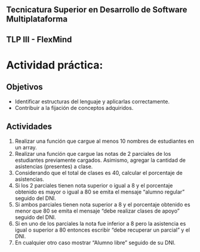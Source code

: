 ## Tecnicatura Superior en Desarrollo de Software Multiplataforma

## TLP III - FlexMind
# Actividad práctica:

## Objetivos
- Identificar estructuras del lenguaje y aplicarlas correctamente.
- Contribuir a la fijación de conceptos adquiridos.

## Actividades
1. Realizar una función que cargue al menos 10 nombres de estudiantes en un array.
2. Realizar una función que cargue las notas de 2 parciales de los estudiantes previamente cargados. Asimismo, agregar la cantidad de asistencias (presentes) a clase.
3. Considerando que el total de clases es 40, calcular el porcentaje de asistencias.
4. Si los 2 parciales tienen nota superior o igual a 8 y el porcentaje obtenido es mayor o igual a 80 se emita el mensaje “alumno regular” seguido del DNI.
5. Si ambos parciales tienen nota superior a 8 y el porcentaje obtenido es menor que 80 se emita el mensaje “debe realizar clases de apoyo” seguido del DNI.
6. Si en uno de los parciales la nota fue inferior a 8 pero la asistencia es igual o superior a 80 entonces escribir “debe recuperar un parcial” y el DNI.
7. En cualquier otro caso mostrar “Alumno libre” seguido de su DNI.